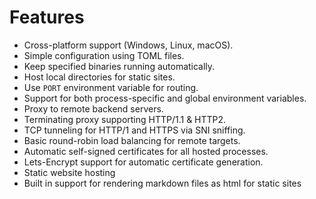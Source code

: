 # Features

- Cross-platform support (Windows, Linux, macOS).
- Simple configuration using TOML files.
- Keep specified binaries running automatically.
- Host local directories for static sites.
- Use `PORT` environment variable for routing.
- Support for both process-specific and global environment variables.
- Proxy to remote backend servers.
- Terminating proxy supporting HTTP/1.1 & HTTP2.
- TCP tunneling for HTTP/1 and HTTPS via SNI sniffing.
- Basic round-robin load balancing for remote targets.
- Automatic self-signed certificates for all hosted processes.
- Lets-Encrypt support for automatic certificate generation.
- Static website hosting
- Built in support for rendering markdown files as html for static sites
